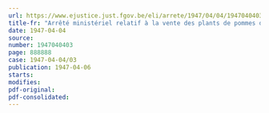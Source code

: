 ```yaml
---
url: https://www.ejustice.just.fgov.be/eli/arrete/1947/04/04/1947040403/justel
title-fr: "Arrêté ministériel relatif à la vente des plants de pommes de terre"
date: 1947-04-04
source:
number: 1947040403
page: 888888
case: 1947-04-04/03
publication: 1947-04-06
starts:
modifies:
pdf-original:
pdf-consolidated:
---
```


